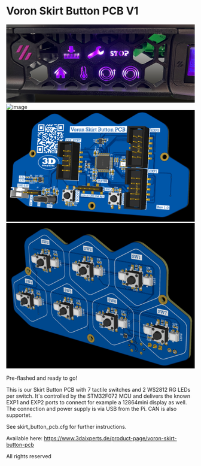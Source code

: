 # Voron Skirt Button PCB V1
![image](V1/images/thumbnail3.png)
![image](Manual/mounting.gif)
![image](V1/images/thumbnail.png)
![image](V1/images/thumbnail2.png)

Pre-flashed and ready to go!

This is our Skirt Button PCB with 7 tactile switches and 2 WS2812 RG LEDs per switch.
It´s controlled by the STM32F072 MCU and delivers the known EXP1 and EXP2 ports to connect for example a 12864mini display as well.
The connection and power supply is via USB from the Pi. CAN is also supportet.

See skirt_button_pcb.cfg for further instructions.

Available here: https://www.3daixperts.de/product-page/voron-skirt-button-pcb

All rights reserved
